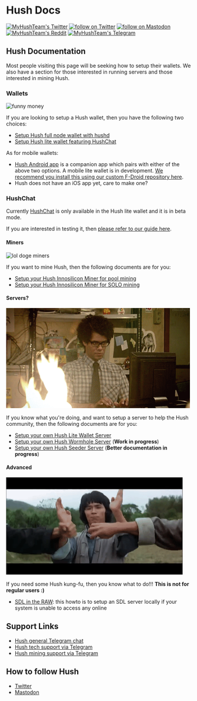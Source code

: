 # Hush Docs

<p align="left">
    <a href="https://twitter.com/MyHushTeam">
        <img src="https://img.shields.io/twitter/url?style=social&url=https%3A%2F%2Ftwitter.com%2Fmyhushteam"
            alt="MyHushTeam's Twitter"></a>
    <a href="https://twitter.com/intent/follow?screen_name=MyHushTeam">
        <img src="https://img.shields.io/twitter/follow/MyHushTeam?style=social&logo=twitter"
            alt="follow on Twitter"></a>
    <a href="https://fosstodon.org/@myhushteam">
        <img src="https://img.shields.io/badge/Mastodon-MyHushTeam-blue"
            alt="follow on Mastodon"></a>
    <a href="http://hush.is/reddit">
        <img src="https://img.shields.io/reddit/subreddit-subscribers/Myhush?style=social"
            alt="MyHushTeam's Reddit"></a>
    <a href="http://hush.is/tg">
        <img src="https://img.shields.io/badge/Telegram-2CA5E0?style=for-the-badge&logo=telegram&logoColor=white" alt="MyHushTeam's Telegram"></a>
</p>

## Hush Documentation

Most people visiting this page will be seeking how to setup their wallets. We also have a section for those interested in running servers and those interested in mining Hush.

### Wallets

![funny money](images/wallet.gif)

If you are looking to setup a Hush wallet, then you have the following two choices:

- [Setup Hush full node wallet with hushd](sd.md)
- [Setup Hush lite wallet featuring HushChat](sdl.md)

As for mobile wallets:
- [Hush Android app](sda.md) is a companion app which pairs with either of the above two options. A mobile lite wallet is in development. [We recommend you install this using our custom F-Droid repository here](https://git.hush.is/jahway603/sda-fdroid).
- Hush does not have an iOS app yet, care to make one?

### HushChat 

Currently [HushChat](https://git.hush.is/hush/hushchat) is only available in the Hush lite wallet and it is in beta mode.

If you are interested in testing it, then [please refer to our guide here](https://git.hush.is/hush/hushchat/src/branch/master/guide.md).

#### Miners

![lol doge miners](images/doge-miners.gif)

If you want to mine Hush, then the following documents are for you:

- [Setup your Hush Innosilicon Miner for pool mining](mining/mine-innosilicon.md)
- [Setup your Hush Innosilicon Miner for SOLO mining](mining/solo-mining.md)

#### Servers?

![computer on fire](images/servers.gif)

If you know what you're doing, and want to setup a server to help the Hush community, then the following documents are for you:

- [Setup your own Hush Lite Wallet Server](hush-lite-server.md)
- [Setup your own Hush Wormhole Server](wormhole.md) (**Work in progress**)
- [Setup your own Hush Seeder Server](https://git.hush.is/hush/hush-seeder) (**Better documentation in progress**)

#### Advanced

![men doing kung-fu](images/hush-kung-fu.gif)

If you need some Hush kung-fu, then you know what to do!!! **This is not for regular users :)**

- [SDL in the RAW](advanced/sdl-in-the-raw.md): this howto is to setup an SDL server locally if your system is unable to access any online

## Support Links

- [Hush general Telegram chat](https://hush.is/tg)
- [Hush tech support via Telegram](https://t.me/hush8support)
- [Hush mining support via Telegram](https://t.me/minersgonnamine)

## How to follow Hush

- [Twitter](https://twitter.com/MyHushTeam)
- [Mastodon](https://fosstodon.org/@myhushteam)

